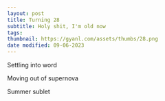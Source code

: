 ```yaml
---
layout: post
title: Turning 28
subtitle: Holy shit, I'm old now
tags: 
thumbnail: https://gyanl.com/assets/thumbs/28.png
date modified: 09-06-2023
---
```


Settling into word

Moving out of supernova

Summer sublet
